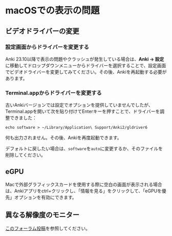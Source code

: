 # macOSでの表示の問題

<!-- toc -->

## ビデオドライバーの変更

### 設定画面からドライバーを変更する
Anki 23.10以降で表示の問題やクラッシュが発生している場合は、**Anki → 設定**に移動してドロップダウンメニューからドライバーを選択することで、設定画面でビデオドライバーを変更してみてください。その後、Ankiを再起動する必要があります。

### Terminal.appからドライバーを変更する
古いAnkiバージョンでは設定でオプションを提供していませんでしたが、Terminal.appを開いて次を貼り付けてEnterキーを押すことで、ドライバーを調整できました：

```
echo software > ~/Library/Application\ Support/Anki2/gldriver6
```

何も出力されません。その後、Ankiを再度起動できます。

デフォルトに戻したい場合は、`software`を`auto`に変更するか、そのファイルを削除してください。

## eGPU

Macで外部グラフィックスカードを使用する際に空白の画面が表示される場合は、Ankiアプリをctrl+クリックし、「情報を見る」をクリックして、「eGPUを優先」オプションを有効にできます。

## 異なる解像度のモニター

[このフォーラム投稿](https://forums.ankiweb.net/t/mac-known-issues-wording-suggestion/7331)を参照してください。